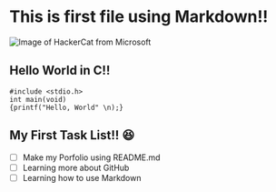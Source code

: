 # This is first file using Markdown!!
![Image of HackerCat from Microsoft](https://cyberwarzone.com/wp-content/uploads/2018/03/hackercat.png)
## Hello World in C!!
```
#include <stdio.h>
int main(void)
{printf("Hello, World" \n);}
```
## My First Task List!! :laughing:
- [ ] Make my Porfolio using README.md
- [ ] Learning more about GitHub
- [ ] Learning how to use Markdown
